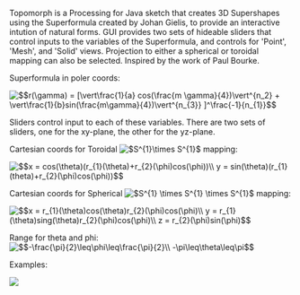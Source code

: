 Topomorph is a Processing for Java sketch that creates 3D Supershapes using the Superformula created by Johan Gielis,
to provide an interactive intution of natural forms. GUI provides two sets of hideable sliders that control inputs to the variables
of the Superformula, and controls for 'Point', 'Mesh', and 'Solid' views. Projection to either a spherical or toroidal mapping
can also be selected. Inspired by the work of Paul Bourke.


Superformula in poler coords:

<img src="https://latex.codecogs.com/gif.latex?$$r(\gamma)&space;=&space;[\vert\frac{1}{a}&space;cos(\frac{m&space;\gamma}{4})\vert^{n_2}&space;&plus;&space;\vert\frac{1}{b}sin(\frac{m\gamma}{4})\vert^{n_{3}}&space;]^\frac{-1}{n_{1}}$$" title="$$r(\gamma) = [\vert\frac{1}{a} cos(\frac{m \gamma}{4})\vert^{n_2} + \vert\frac{1}{b}sin(\frac{m\gamma}{4})\vert^{n_{3}} ]^\frac{-1}{n_{1}}$$" />


Sliders control input to each of these variables. There are two sets of sliders, one for the xy-plane, the other for the yz-plane.


Cartesian coords for Toroidal <img src="https://latex.codecogs.com/gif.latex?$S^{1}\times&space;S^{1}$" title="$S^{1}\times S^{1}$" /> mapping:

<img src="https://latex.codecogs.com/gif.latex?$$x&space;=&space;cos(\theta)(r_{1}(\theta)&plus;r_{2}(\phi)cos(\phi))\\&space;y&space;=&space;sin(\theta)(r_{1}(theta)&plus;r_{2}(\phi)cos(\phi))$$" title="$$x = cos(\theta)(r_{1}(\theta)+r_{2}(\phi)cos(\phi))\\ y = sin(\theta)(r_{1}(theta)+r_{2}(\phi)cos(\phi))$$" />

Cartesian coords for Spherical <img src="https://latex.codecogs.com/gif.latex?$S^{1}&space;\times&space;S^{1}&space;\times&space;S^{1}$" title="$S^{1} \times S^{1} \times S^{1}$" /> mapping:

<img src="https://latex.codecogs.com/gif.latex?$$x&space;=&space;r_{1}(\theta)cos(\theta)r_{2}(\phi)cos(\phi)\\&space;y&space;=&space;r_{1}(\theta)sing(\theta)r_{2}(\phi)cos(\phi)\\&space;z&space;=&space;r_{2}(\phi)sin(\phi)$$" title="$$x = r_{1}(\theta)cos(\theta)r_{2}(\phi)cos(\phi)\\ y = r_{1}(\theta)sing(\theta)r_{2}(\phi)cos(\phi)\\ z = r_{2}(\phi)sin(\phi)$$" />


Range for theta and phi:
<img src="https://latex.codecogs.com/gif.latex?$$-\frac{\pi}{2}\leq\phi\leq\frac{\pi}{2}\\&space;-\pi\leq\theta\leq\pi$$" title="$$-\frac{\pi}{2}\leq\phi\leq\frac{\pi}{2}\\ -\pi\leq\theta\leq\pi$$" />

Examples:


![](images/example.png)
